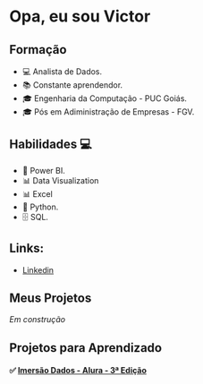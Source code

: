  # **Opa, eu sou Victor** 

## Formação 

* 💻 Analista de Dados.
* 📚 Constante aprendendor.
* 🎓 Engenharia da Computação - PUC Goiás.
* 🎓 Pós em Adiministração de Empresas - FGV.

## Habilidades 💻

* 🧮 Power BI.
* 📊 Data Visualization
* 📊 Excel 
* 🐍 Python.
* 🗄 SQL.

## Links:

*  [Linkedin]( https://www.linkedin.com/in/victor-gomide/)


## **Meus Projetos**

*Em construção*

## **Projetos para Aprendizado**

#### :white_check_mark: [Imersão Dados - Alura - 3ª Edição](https://github.com/vhmgomide/ImersaoDados_Alura_202105)
